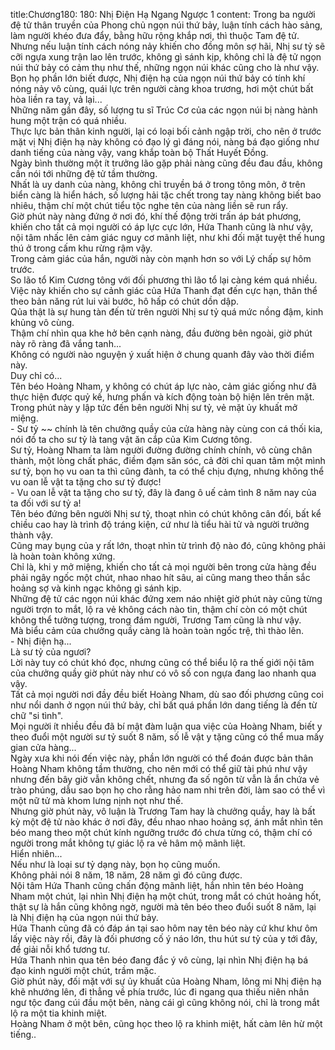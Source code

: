 title:Chương180: 180: Nhị Điện Hạ Ngang Ngược 1
content:
Trong ba người đệ tử thân truyền của Phong chủ ngọn núi thứ bảy, luận tính cách hào sảng, làm người khéo đưa đẩy, bằng hữu rộng khắp nơi, thì thuộc Tam đệ tử.<br>Nhưng nếu luận tính cách nóng nảy khiến cho đồng môn sợ hãi, Nhị sư tỷ sẽ cỡi ngựa xung trận lao lên trước, không gì sánh kịp, không chỉ là đệ tử ngọn núi thứ bảy có cảm thụ như thế, những ngọn núi khác cũng cho là như vậy.<br>Bọn họ phần lớn biết được, Nhị điện hạ của ngọn núi thứ bảy có tính khí nóng nảy vô cùng, quái lực trên người càng khoa trương, hơi một chút bất hòa liền ra tay, vả lại...<br>Những năm gần đây, số lượng tu sĩ Trúc Cơ của các ngọn núi bị nàng hành hung một trận có quá nhiều.<br>Thực lực bản thân kinh người, lại có loại bối cảnh ngập trời, cho nên ở trước mặt vị Nhị điện hạ này không có đạo lý gì đáng nói, nàng bá đạo giống như danh tiếng của nàng vậy, vang khắp toàn bộ Thất Huyết Đồng.<br>Ngày bình thường một ít trưởng lão gặp phải nàng cũng đều đau đầu, không cần nói tới những đệ tử tầm thường.<br>Nhất là uy danh của nàng, không chỉ truyền bá ở trong tông môn, ở trên biển càng là hiển hách, số lượng hải tặc chết trong tay nàng không biết bao nhiêu, thậm chí một chút tiểu tộc nghe tên của nàng liền sẽ run rẩy.<br>Giờ phút này nàng đứng ở nơi đó, khí thế động trời trấn áp bát phương, khiến cho tất cả mọi người có áp lực cực lớn, Hứa Thanh cũng là như vậy, nội tâm nhấc lên cảm giác nguy cơ mãnh liệt, như khi đối mặt tuyệt thế hung thú ở trong cấm khu rừng rậm vậy.<br>Trong cảm giác của hắn, người này còn mạnh hơn so với Lý chấp sự hôm trước.<br>So lão tổ Kim Cương tông với đối phương thì lão tổ lại càng kém quá nhiều.<br>Việc này khiến cho sự cảnh giác của Hứa Thanh đạt đến cực hạn, thân thể theo bản năng rút lui vài bước, hô hấp có chút dồn dập.<br>Qủa thật là sự hung tàn đến từ trên người Nhị sư tỷ quá mức nồng đậm, kinh khủng vô cùng.<br>Thậm chí nhìn qua khe hở bên cạnh nàng, đầu đường bên ngoài, giờ phút này rõ ràng đã vắng tanh...<br>Không có người nào nguyện ý xuất hiện ở chung quanh đây vào thời điểm này.<br>Duy chỉ có...<br>Tên béo Hoàng Nham, y không có chút áp lực nào, cảm giác giống như đã thực hiện được quỷ kế, hưng phấn và kích động toàn bộ hiện lên trên mặt.<br>Trong phút này y lập tức đến bên người Nhị sư tỷ, vẻ mặt ủy khuất mở miệng.<br>- Sư tỷ ~~ chính là tên chưởng quầy của cửa hàng này cùng con cá thối kia, nói đồ ta cho sư tỷ là tang vật ăn cắp của Kim Cương tông.<br>Sư tỷ, Hoàng Nham ta làm người đường đường chính chính, vô cùng chân thành, một lòng chất phác, điềm đạm săn sóc, cả đời chỉ quan tâm một mình sư tỷ, bọn họ vu oan ta thì cũng đành, ta có thể chịu đựng, nhưng không thể vu oan lễ vật ta tặng cho sư tỷ được!<br>- Vu oan lễ vật ta tặng cho sư tỷ, đây là đang ô uế cảm tình 8 năm nay của ta đối với sư tỷ a!<br>Tên béo đứng bên người Nhị sư tỷ, thoạt nhìn có chút không cân đối, bất kể chiều cao hay là trình độ tráng kiện, cứ như là tiểu hài tử và người trưởng thành vậy.<br>Cũng may bụng của y rất lớn, thoạt nhìn từ trình độ nào đó, cũng không phải là hoàn toàn không xứng.<br>Chỉ là, khi y mở miệng, khiến cho tất cả mọi người bên trong cửa hàng đều phải ngây ngốc một chút, nhao nhao hít sâu, ai cũng mang theo thần sắc hoảng sợ và kinh ngạc không gì sánh kịp.<br>Những đệ tử các ngọn núi khác đứng xem náo nhiệt giờ phút này cũng từng người trợn to mắt, lộ ra vẻ không cách nào tin, thậm chí còn có một chút không thể tưởng tượng, trong đám người, Trương Tam cũng là như vậy.<br>Mà biểu cảm của chưởng quầy càng là hoàn toàn ngốc trệ, thì thào lên.<br>- Nhị điện hạ...<br>Là sư tỷ của ngươi?<br>Lời này tuy có chút khó đọc, nhưng cũng có thể biểu lộ ra thế giới nội tâm của chưởng quầy giờ phút này như có vô số con ngựa đang lao nhanh qua vậy.<br>Tất cả mọi người nơi đầy đều biết Hoàng Nham, dù sao đối phương cũng coi như nổi danh ở ngọn núi thứ bảy, chỉ bất quá phần lớn dang tiếng là đến từ chữ "si tình".<br>Mọi người ít nhiều đều đã bí mật đàm luận qua việc của Hoàng Nham, biết y theo đuổi một người sư tỷ suốt 8 năm, số lễ vật y tặng cũng có thể mua mấy gian cửa hàng...<br>Ngày xưa khi nói đến việc này, phần lớn người có thể đoán được bản thân Hoàng Nham không tầm thường, cho nên mới có thể giữ tài phú như vậy nhưng đến bây giờ vẫn không chết, nhưng đa số ngôn từ vẫn là ẩn chứa vẻ trào phúng, dẫu sao bọn họ cho rằng hảo nam nhi trên đời, làm sao có thể vì một nữ tử mà khom lưng nịnh nọt như thế.<br>Nhưng giờ phút này, vô luận là Trương Tam hay là chưởng quầy, hay là bất kỳ một đệ tử nào khác ở nơi đây, đều nhao nhao hoảng sợ, ánh mắt nhìn tên béo mang theo một chút kính ngưỡng trước đó chưa từng có, thậm chí có người trong mắt không tự giác lộ ra vẻ hâm mộ mãnh liệt.<br>Hiển nhiên...<br>Nếu như là loại sư tỷ dạng này, bọn họ cũng muốn.<br>Không phải nói 8 năm, 18 năm, 28 năm gì đó cũng được.<br>Nội tâm Hứa Thanh cũng chấn động mãnh liệt, hắn nhìn tên béo Hoàng Nham một chút, lại nhìn Nhị điện hạ một chút, trong mắt có chút hoảng hốt, thật sự là hắn cũng không ngờ, người mà tên béo theo đuổi suốt 8 năm, lại là Nhị điện hạ của ngọn núi thứ bảy.<br>Hứa Thanh cũng đã có đáp án tại sao hôm nay tên béo này cứ khư khư ôm lấy việc này rồi, đây là đối phương cố ý náo lớn, thu hút sư tỷ của y tới đây, để giải nỗi khổ tương tư.<br>Hứa Thanh nhìn qua tên béo đang đắc ý vô cùng, lại nhìn Nhị điện hạ bá đạo kinh người một chút, trầm mặc.<br>Giờ phút này, đối mặt với sự ủy khuất của Hoàng Nham, lông mi Nhị điện hạ khẽ nhướng lên, đi thẳng về phía trước, lúc đi ngang qua thiếu niên nhân ngư tộc đang cúi đầu một bên, nàng cái gì cũng không nói, chỉ là trong mắt lộ ra một tia khinh miệt.<br>Hoàng Nham ở một bên, cũng học theo lộ ra khinh miệt, hất càm lên hừ một tiếng..<br>